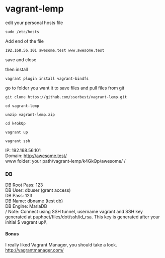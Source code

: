 # vagrant-lemp

edit your personal hosts file
```
sudo /etc/hosts
```
Add end of the file
```
192.168.56.101 awesome.test www.awesome.test
```

save and close

then install
```
vagrant plugin install vagrant-bindfs
```

go to folder you want it to save files
and pull files from git
```
git clone https://github.com/sserbest/vagrant-lemp.git
```
```
cd vagrant-lemp
```
```
unzip vagrant-lemp.zip
```
```
cd k4GkQp
```
```
vagrant up
```
```
vagrant ssh
```

IP: 192.168.56.101\
Domain: http://awesome.test/ \
www folder: your path/vagrant-lemp/k4GkQp/awesome/
/
### DB
DB Root Pass: 123\
DB User: dbuser (grant access)\
DB Pass: 123\
DB Name: dbname (test db)\
DB Engine: MariaDB\
/
Note: Connect using SSH tunnel, username vagrant and SSH key generated at puphpet/files/dot/ssh/id_rsa. This key is generated after your initial $ vagrant up!\

#### Bonus
I really liked Vagrant Manager, you should take a look.\
http://vagrantmanager.com/
